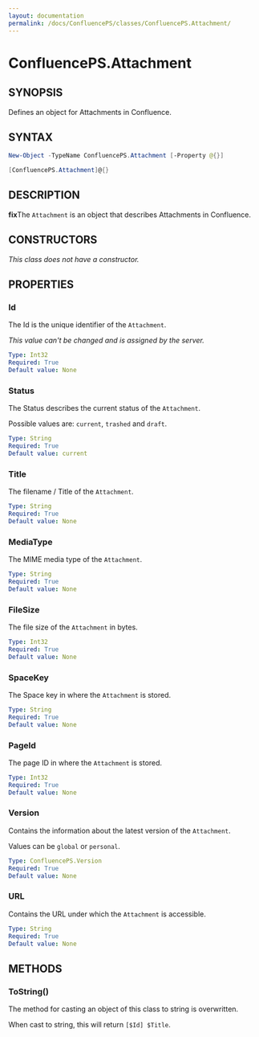 ```yaml
---
layout: documentation
permalink: /docs/ConfluencePS/classes/ConfluencePS.Attachment/
---
```


# ConfluencePS.Attachment

## SYNOPSIS
Defines an object for Attachments in Confluence.

## SYNTAX

```powershell
New-Object -TypeName ConfluencePS.Attachment [-Property @{}]

[ConfluencePS.Attachment]@{}
```

## DESCRIPTION
**fix**The `Attachment` is an object that describes Attachments in Confluence.

## CONSTRUCTORS
_This class does not have a constructor._

## PROPERTIES

### Id
The Id is the unique identifier of the `Attachment`.

_This value can't be changed and is assigned by the server._

```yaml
Type: Int32
Required: True
Default value: None
```

### Status
The Status describes the current status of the `Attachment`.

Possible values are: `current`, `trashed` and `draft`.

```yaml
Type: String
Required: True
Default value: current
```

### Title
The filename / Title of the `Attachment`.

```yaml
Type: String
Required: True
Default value: None
```

### MediaType
The MIME media type of the `Attachment`.

```yaml
Type: String
Required: True
Default value: None
```

### FileSize
The file size of the `Attachment` in bytes.

```yaml
Type: Int32
Required: True
Default value: None
```

### SpaceKey
The Space key in where the `Attachment` is stored.

```yaml
Type: String
Required: True
Default value: None
```

### PageId
The page ID in where the `Attachment` is stored.

```yaml
Type: Int32
Required: True
Default value: None
```

### Version
Contains the information about the latest version of the `Attachment`.

Values can be `global` or `personal`.

```yaml
Type: ConfluencePS.Version
Required: True
Default value: None
```

### URL
Contains the URL under which the `Attachment` is accessible.

```yaml
Type: String
Required: True
Default value: None
```
## METHODS

### ToString()
The method for casting an object of this class to string is overwritten.

When cast to string, this will return `[$Id] $Title`.
